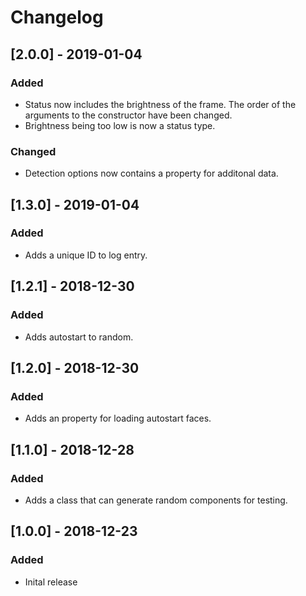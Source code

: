 # Changelog

## [2.0.0] - 2019-01-04
### Added
- Status now includes the brightness of the frame. The order of the arguments to the constructor have been changed.
- Brightness being too low is now a status type.

### Changed
- Detection options now contains a property for additonal data.

## [1.3.0] - 2019-01-04
### Added
- Adds a unique ID to log entry.

## [1.2.1] - 2018-12-30
### Added
- Adds autostart to random.

## [1.2.0] - 2018-12-30
### Added
- Adds an property for loading autostart faces.

## [1.1.0] - 2018-12-28
### Added
- Adds a class that can generate random components for testing.

## [1.0.0] - 2018-12-23
### Added
- Inital release